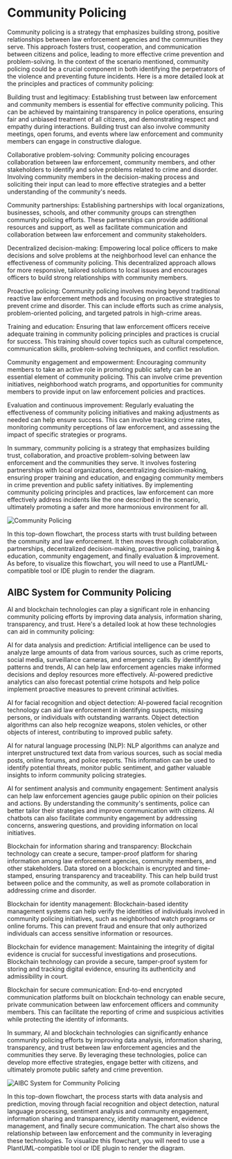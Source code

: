 # Community Policing

Community policing is a strategy that emphasizes building strong, positive relationships between law enforcement agencies and the communities they serve. This approach fosters trust, cooperation, and communication between citizens and police, leading to more effective crime prevention and problem-solving. In the context of the scenario mentioned, community policing could be a crucial component in both identifying the perpetrators of the violence and preventing future incidents. Here is a more detailed look at the principles and practices of community policing:

Building trust and legitimacy: Establishing trust between law enforcement and community members is essential for effective community policing. This can be achieved by maintaining transparency in police operations, ensuring fair and unbiased treatment of all citizens, and demonstrating respect and empathy during interactions. Building trust can also involve community meetings, open forums, and events where law enforcement and community members can engage in constructive dialogue.

Collaborative problem-solving: Community policing encourages collaboration between law enforcement, community members, and other stakeholders to identify and solve problems related to crime and disorder. Involving community members in the decision-making process and soliciting their input can lead to more effective strategies and a better understanding of the community's needs.

Community partnerships: Establishing partnerships with local organizations, businesses, schools, and other community groups can strengthen community policing efforts. These partnerships can provide additional resources and support, as well as facilitate communication and collaboration between law enforcement and community stakeholders.

Decentralized decision-making: Empowering local police officers to make decisions and solve problems at the neighborhood level can enhance the effectiveness of community policing. This decentralized approach allows for more responsive, tailored solutions to local issues and encourages officers to build strong relationships with community members.

Proactive policing: Community policing involves moving beyond traditional reactive law enforcement methods and focusing on proactive strategies to prevent crime and disorder. This can include efforts such as crime analysis, problem-oriented policing, and targeted patrols in high-crime areas.

Training and education: Ensuring that law enforcement officers receive adequate training in community policing principles and practices is crucial for success. This training should cover topics such as cultural competence, communication skills, problem-solving techniques, and conflict resolution.

Community engagement and empowerment: Encouraging community members to take an active role in promoting public safety can be an essential element of community policing. This can involve crime prevention initiatives, neighborhood watch programs, and opportunities for community members to provide input on law enforcement policies and practices.

Evaluation and continuous improvement: Regularly evaluating the effectiveness of community policing initiatives and making adjustments as needed can help ensure success. This can involve tracking crime rates, monitoring community perceptions of law enforcement, and assessing the impact of specific strategies or programs.

In summary, community policing is a strategy that emphasizes building trust, collaboration, and proactive problem-solving between law enforcement and the communities they serve. It involves fostering partnerships with local organizations, decentralizing decision-making, ensuring proper training and education, and engaging community members in crime prevention and public safety initiatives. By implementing community policing principles and practices, law enforcement can more effectively address incidents like the one described in the scenario, ultimately promoting a safer and more harmonious environment for all.

![Community Policing]( community-policing.png )

In this top-down flowchart, the process starts with trust building between the community and law enforcement. It then moves through collaboration, partnerships, decentralized decision-making, proactive policing, training & education, community engagement, and finally evaluation & improvement. As before, to visualize this flowchart, you will need to use a PlantUML-compatible tool or IDE plugin to render the diagram.

## AIBC System for Community Policing

AI and blockchain technologies can play a significant role in enhancing community policing efforts by improving data analysis, information sharing, transparency, and trust. Here's a detailed look at how these technologies can aid in community policing:

AI for data analysis and prediction:
Artificial intelligence can be used to analyze large amounts of data from various sources, such as crime reports, social media, surveillance cameras, and emergency calls. By identifying patterns and trends, AI can help law enforcement agencies make informed decisions and deploy resources more effectively. AI-powered predictive analytics can also forecast potential crime hotspots and help police implement proactive measures to prevent criminal activities.

AI for facial recognition and object detection:
AI-powered facial recognition technology can aid law enforcement in identifying suspects, missing persons, or individuals with outstanding warrants. Object detection algorithms can also help recognize weapons, stolen vehicles, or other objects of interest, contributing to improved public safety.

AI for natural language processing (NLP):
NLP algorithms can analyze and interpret unstructured text data from various sources, such as social media posts, online forums, and police reports. This information can be used to identify potential threats, monitor public sentiment, and gather valuable insights to inform community policing strategies.

AI for sentiment analysis and community engagement:
Sentiment analysis can help law enforcement agencies gauge public opinion on their policies and actions. By understanding the community's sentiments, police can better tailor their strategies and improve communication with citizens. AI chatbots can also facilitate community engagement by addressing concerns, answering questions, and providing information on local initiatives.

Blockchain for information sharing and transparency:
Blockchain technology can create a secure, tamper-proof platform for sharing information among law enforcement agencies, community members, and other stakeholders. Data stored on a blockchain is encrypted and time-stamped, ensuring transparency and traceability. This can help build trust between police and the community, as well as promote collaboration in addressing crime and disorder.

Blockchain for identity management:
Blockchain-based identity management systems can help verify the identities of individuals involved in community policing initiatives, such as neighborhood watch programs or online forums. This can prevent fraud and ensure that only authorized individuals can access sensitive information or resources.

Blockchain for evidence management:
Maintaining the integrity of digital evidence is crucial for successful investigations and prosecutions. Blockchain technology can provide a secure, tamper-proof system for storing and tracking digital evidence, ensuring its authenticity and admissibility in court.

Blockchain for secure communication:
End-to-end encrypted communication platforms built on blockchain technology can enable secure, private communication between law enforcement officers and community members. This can facilitate the reporting of crime and suspicious activities while protecting the identity of informants.

In summary, AI and blockchain technologies can significantly enhance community policing efforts by improving data analysis, information sharing, transparency, and trust between law enforcement agencies and the communities they serve. By leveraging these technologies, police can develop more effective strategies, engage better with citizens, and ultimately promote public safety and crime prevention.

![AIBC System for Community Policing]( aibc-community-policing.png )

In this top-down flowchart, the process starts with data analysis and prediction, moving through facial recognition and object detection, natural language processing, sentiment analysis and community engagement, information sharing and transparency, identity management, evidence management, and finally secure communication. The chart also shows the relationship between law enforcement and the community in leveraging these technologies. To visualize this flowchart, you will need to use a PlantUML-compatible tool or IDE plugin to render the diagram.
